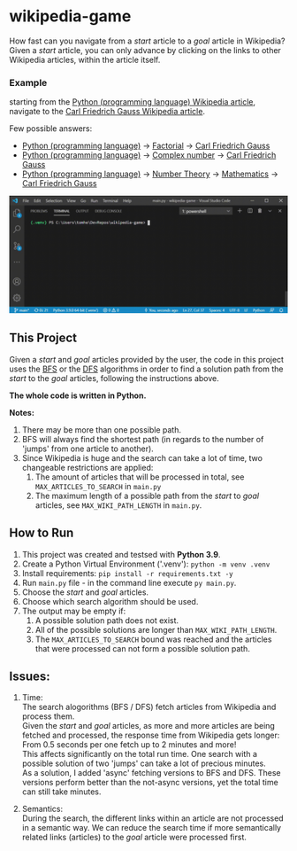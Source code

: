 # wikipedia-game
How fast can you navigate from a *start* article to a *goal* article in Wikipedia?  
Given a *start* article, you can only advance by clicking on the links to other Wikipedia articles, within the article itself.

### Example
starting from the [Python (programming language) Wikipedia article](https://en.wikipedia.org/wiki/Python_(programming_language)), navigate to the [Carl Friedrich Gauss Wikipedia article](https://en.wikipedia.org/wiki/Carl_Friedrich_Gauss).


Few possible answers:
- [Python (programming language)](https://en.wikipedia.org/wiki/Python_(programming_language)) -> [Factorial](https://en.wikipedia.org/wiki/Factorial) -> [Carl Friedrich Gauss](https://en.wikipedia.org/wiki/Carl_Friedrich_Gauss)
- [Python (programming language)](https://en.wikipedia.org/wiki/Python_(programming_language)) -> [Complex number](https://en.wikipedia.org/wiki/Complex_number) -> [Carl Friedrich Gauss](https://en.wikipedia.org/wiki/Carl_Friedrich_Gauss)
- [Python (programming language)](https://en.wikipedia.org/wiki/Python_(programming_language)) -> [Number Theory](https://en.wikipedia.org/wiki/Number_theory) -> [Mathematics](https://en.wikipedia.org/wiki/Mathematics) -> [Carl Friedrich Gauss](https://en.wikipedia.org/wiki/Carl_Friedrich_Gauss)

<img src="wikipedia-game.gif" alt="Example video" width="800"/>

## This Project
Given a *start* and *goal* articles provided by the user, the code in this project uses the [BFS](https://en.wikipedia.org/wiki/Breadth-first_search) or the [DFS](https://en.wikipedia.org/wiki/Depth-first_search) algorithms in order to find a solution path from the *start* to the *goal* articles, following the instructions above.

**The whole code is written in Python.**

**Notes:**
1. There may be more than one possible path.
2. BFS will always find the shortest path (in regards to the number of 'jumps' from one article to another).
3. Since Wikipedia is huge and the search can take a lot of time, two changeable restrictions are applied:
    1. The amount of articles that will be processed in total, see `MAX_ARTICLES_TO_SEARCH` in `main.py`
    2. The maximum length of a possible path from the *start* to *goal* articles, see `MAX_WIKI_PATH_LENGTH` in `main.py`.


## How to Run
1. This project was created and testsed with **Python 3.9**.
2. Create a Python Virtual Environment ('.venv'): `python -m venv .venv`
3. Install requirements: `pip install -r requirements.txt -y`
4. Run `main.py` file - in the command line execute `py main.py`.
5. Choose the *start* and *goal* articles.
6. Choose which search algorithm should be used.
7. The output may be empty if:
    1. A possible solution path does not exist.
    2. All of the possible solutions are longer than `MAX_WIKI_PATH_LENGTH`.
    3. The `MAX_ARTICLES_TO_SEARCH` bound was reached and the articles that were processed can not form a possible solution path. 

## Issues:
1. Time:  
    The search alogorithms (BFS / DFS) fetch articles from Wikipedia and process them.  
    Given the *start* and *goal* articles, as more and more articles are being fetched and processed, the response time from Wikipedia gets longer: From 0.5 seconds per one fetch up to 2 minutes and more!  
    This affects significantly on the total run time. One search with a possible solution of two 'jumps' can take a lot of precious minutes.  
    As a solution, I added 'async' fetching versions to BFS and DFS. These versions perform better than the not-async versions, yet the total time can still take minutes.

2. Semantics:  
    During the search, the different links within an article are not processed in a semantic way. We can reduce the search time if more semantically related links (articles) to the *goal* article were processed first. 
    